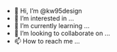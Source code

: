 - 👋 Hi, I’m @kw95design
- 👀 I’m interested in ...
- 🌱 I’m currently learning ...
- 💞️ I’m looking to collaborate on ...
- 📫 How to reach me ...

<!---
kw95design/kw95design is a ✨ special ✨ repository because its `README.md` (this file) appears on your GitHub profile.
You can click the Preview link to take a look at your changes.
--->
